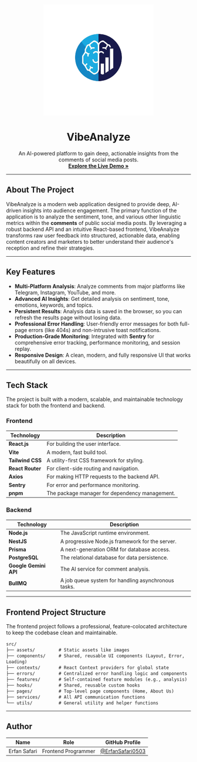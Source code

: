 <div align="center">
  <img src="./Logo/logo.png" alt="VibeAnalyze Logo" width="300px" />
  <h1 align="center">VibeAnalyze</h1>
  <p align="center">
    An AI-powered platform to gain deep, actionable insights from the comments of social media posts.
    <br />
    <a href="https://vibeanalyze.erfansafari.me/" target="_blank"><strong>Explore the Live Demo »</strong></a>
  </p>
</div>

---

## About The Project

VibeAnalyze is a modern web application designed to provide deep, AI-driven insights into audience engagement. The primary function of the application is to analyze the sentiment, tone, and various other linguistic metrics within the **comments** of public social media posts. By leveraging a robust backend API and an intuitive React-based frontend, VibeAnalyze transforms raw user feedback into structured, actionable data, enabling content creators and marketers to better understand their audience's reception and refine their strategies.

---

## Key Features

- **Multi-Platform Analysis**: Analyze comments from major platforms like Telegram, Instagram, YouTube, and more.
- **Advanced AI Insights**: Get detailed analysis on sentiment, tone, emotions, keywords, and topics.
- **Persistent Results**: Analysis data is saved in the browser, so you can refresh the results page without losing data.
- **Professional Error Handling**: User-friendly error messages for both full-page errors (like 404s) and non-intrusive toast notifications.
- **Production-Grade Monitoring**: Integrated with **Sentry** for comprehensive error tracking, performance monitoring, and session replay.
- **Responsive Design**: A clean, modern, and fully responsive UI that works beautifully on all devices.

---

## Tech Stack

The project is built with a modern, scalable, and maintainable technology stack for both the frontend and backend.

### Frontend

| Technology       | Description                                    |
| ---------------- | ---------------------------------------------- |
| **React.js**     | For building the user interface.               |
| **Vite**         | A modern, fast build tool.                     |
| **Tailwind CSS** | A utility-first CSS framework for styling.     |
| **React Router** | For client-side routing and navigation.        |
| **Axios**        | For making HTTP requests to the backend API.   |
| **Sentry**       | For error and performance monitoring.          |
| **pnpm**         | The package manager for dependency management. |

### Backend

| Technology            | Description                                         |
| --------------------- | --------------------------------------------------- |
| **Node.js**           | The JavaScript runtime environment.                 |
| **NestJS**            | A progressive Node.js framework for the server.     |
| **Prisma**            | A next-generation ORM for database access.          |
| **PostgreSQL**        | The relational database for data persistence.       |
| **Google Gemini API** | The AI service for comment analysis.                |
| **BullMQ**            | A job queue system for handling asynchronous tasks. |

---

## Frontend Project Structure

The frontend project follows a professional, feature-colocated architecture to keep the codebase clean and maintainable.

```
src/
├── assets/         # Static assets like images
├── components/     # Shared, reusable UI components (Layout, Error, Loading)
├── contexts/       # React Context providers for global state
├── errors/         # Centralized error handling logic and components
├── features/       # Self-contained feature modules (e.g., analysis)
├── hooks/          # Shared, reusable custom hooks
├── pages/          # Top-level page components (Home, About Us)
├── services/       # All API communication functions
└── utils/          # General utility and helper functions
```

---

## Author

| Name         | Role                | GitHub Profile                                         |
| ------------ | ------------------- | ------------------------------------------------------ |
| Erfan Safari | Frontend Programmer | [@ErfanSafari0503](https://github.com/ErfanSafari0503) |
